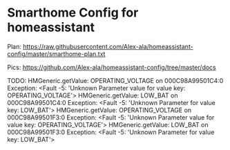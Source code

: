 Smarthome Config for homeassistant
=
Plan: https://raw.githubusercontent.com/Alex-ala/homeassistant-config/master/smarthome-plan.txt

Pics: https://github.com/Alex-ala/homeassistant-config/tree/master/docs

TODO:
 HMGeneric.getValue: OPERATING_VOLTAGE on 000C98A99501C4:0 Exception: <Fault -5: 'Unknown Parameter value for value key: OPERATING_VOLTAGE'>
 HMGeneric.getValue: LOW_BAT on 000C98A99501C4:0 Exception: <Fault -5: 'Unknown Parameter for value key: LOW_BAT'>
 HMGeneric.getValue: OPERATING_VOLTAGE on 000C98A99501F3:0 Exception: <Fault -5: 'Unknown Parameter value for value key: OPERATING_VOLTAGE'>
 HMGeneric.getValue: LOW_BAT on 000C98A99501F3:0 Exception: <Fault -5: 'Unknown Parameter for value key: LOW_BAT'>